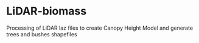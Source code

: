 # LiDAR-biomass
Processing of LiDAR laz files to create Canopy Height Model and generate trees and bushes shapefiles

